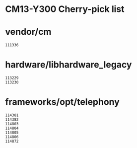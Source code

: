 CM13-Y300 Cherry-pick list
==========================

# vendor/cm

    111336

# hardware/libhardware_legacy

    113229
    113230

# frameworks/opt/telephony

    114381
    114382
    114803
    114804
    114805
    114806
    114872